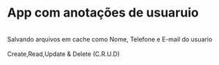 <h1> App com anotações de usuaruio </h1>
<br> Salvando arquivos em cache como Nome, Telefone e E-mail do usuario </br>
<br> Create,Read,Update & Delete (C.R.U.D) </br> 
